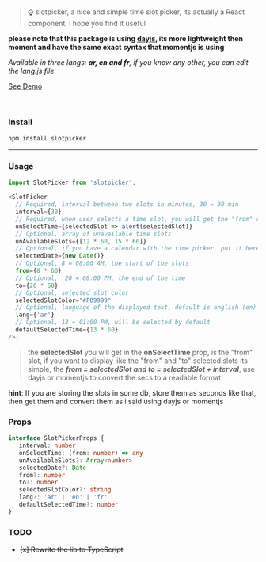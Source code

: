> ⌚ slotpicker, a nice and simple time slot picker, its actually a React component, i hope you find it useful

**please note that this package is using [dayjs](https://github.com/iamkun/dayjs), its more lightweight then moment and have the same exact syntax that momentjs is using**

_Available in three langs: **ar, en and fr**, if you know any other, you can edit the lang.js file_

[See Demo](https://rc-slotpicker.netlify.app)

<br />

### Install

```bash
npm install slotpicker
```

<hr />

### Usage

```javascript
import SlotPicker from 'slotpicker';

<SlotPicker
  // Required, interval between two slots in minutes, 30 = 30 min
  interval={30}
  // Required, when user selects a time slot, you will get the "from" selected value in secs
  onSelectTime={selectedSlot => alert(selectedSlot)}
  // Optional, array of unavailable time slots
  unAvailableSlots={[12 * 60, 15 * 60]}
  // Optional, if you have a calendar with the time picker, put it here
  selectedDate={new Date()}
  // Optional, 8 = 08:00 AM, the start of the slots
  from={8 * 60}
  // Optional,  20 = 08:00 PM, the end of the time
  to={20 * 60}
  // Optional, selected slot color
  selectedSlotColor="#F09999"
  // Optional, language of the displayed text, default is english (en)
  lang={'ar'}
  // Optional, 13 = 01:00 PM, will be selected by default
  defaultSelectedTime={13 * 60}
/>;
```

> the **selectedSlot** you will get in the **onSelectTime** prop, is the "from" slot, if you want to display like the "from" and "to" selected slots its simple, the **_from = selectedSlot and to = selectedSlot + interval_**, use dayjs or momentjs to convert the secs to a readable format

**hint**: If you are storing the slots in some db, store them as seconds like that, then get them and convert them as i said using dayjs or momentjs

### Props

```ts
interface SlotPickerProps {
   interval: number
   onSelectTime: (from: number) => any
   unAvailableSlots?: Array<number>
   selectedDate?: Date
   from?: number
   to?: number
   selectedSlotColor?: string
   lang?: 'ar' | 'en' | 'fr'
   defaultSelectedTime?: number
}
```

### TODO

- ~~[x] Rewrite the lib to TypeScript~~
